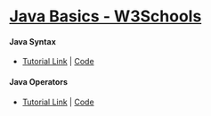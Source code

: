 # [Java Basics - W3Schools](w3schools.com/java/default.asp)

#### Java Syntax

- [Tutorial Link](https://www.w3schools.com/java/java_syntax.asp) | [Code](../master/src/com/manoj/learning/java/basics/syntax/Main.java)

#### Java Operators

- [Tutorial Link](https://www.w3schools.com/java/java_syntax.asp) | [Code](../master/src/com/manoj/learning/java/basics/operators/Main.java)
